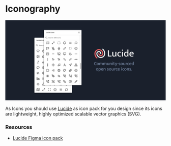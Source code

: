 # Iconography

![lucide](./assets/lucide.png)

As Icons you should use [Lucide](https://lucide.dev/) as icon pack for you design since its icons are lightweight, highly optimized scalable vector graphics (SVG).


### Resources
- [Lucide Figma icon pack](https://www.figma.com/community/plugin/939567362549682242/lucide-icons)